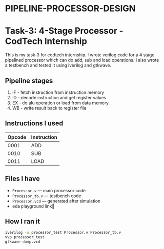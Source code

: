 # PIPELINE-PROCESSOR-DESIGN
# Task-3: 4-Stage Processor - CodTech Internship

This is my task-3 for codtech internship. I wrote verilog code for a 4 stage pipelined processor which can do add, sub and load operations. I also wrote a testbench and tested it using iverilog and gtkwave.

## Pipeline stages

1. IF - fetch instruction from instruction memory  
2. ID - decode instruction and get register values  
3. EX - do alu operation or load from data memory  
4. WB - write result back to register file  

## Instructions I used

| Opcode | Instruction |
|--------|-------------|
| 0001   | ADD         |
| 0010   | SUB         |
| 0011   | LOAD        |

## Files I have

- `Processor.v` — main processor code  
- `Processor_tb.v` — testbench code  
- `Processor.vcd` — generated after simulation
- eda playground link🔗


## How I ran it

```bash
iverilog -o processor_test Processor.v Processor_tb.v
vvp processor_test
gtkwave dump.vcd
